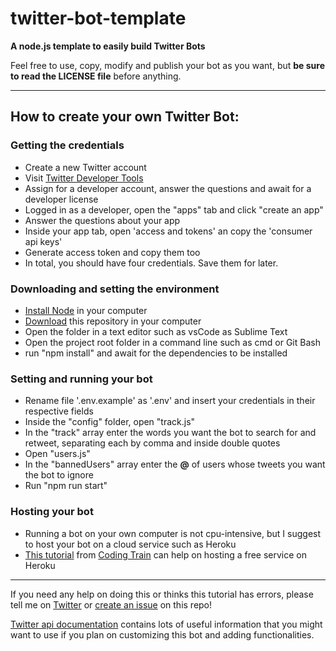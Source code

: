 # twitter-bot-template

**A node.js template to easily build Twitter Bots**

Feel free to use, copy, modify and publish your bot as you want, but **be sure to read the LICENSE file** before anything.

---

## How to create your own Twitter Bot:

### Getting the credentials

- Create a new Twitter account
- Visit [Twitter Developer Tools](developer.twitter.com)
- Assign for a developer account, answer the questions and await for a developer license
- Logged in as a developer, open the "apps" tab and click "create an app"
- Answer the questions about your app
- Inside your app tab, open 'access and tokens' an copy the 'consumer api keys'
- Generate access token and copy them too
- In total, you should have four credentials. Save them for later.

### Downloading and setting the environment

- [Install Node](https://nodejs.org/en/) in your computer
- [Download](https://github.com/vassourita/twitter-bot-template/archive/master.zip) this repository in your computer
- Open the folder in a text editor such as vsCode as Sublime Text
- Open the project root folder in a command line such as cmd or Git Bash
- run "npm install" and await for the dependencies to be installed

### Setting and running your bot

- Rename file '.env.example' as '.env' and insert your credentials in their respective fields
- Inside the "config" folder, open "track.js"
- In the "track" array enter the words you want the bot to search for and retweet, separating each by comma and inside double quotes
- Open "users.js"
- In the "bannedUsers" array enter the **@** of users whose tweets you want the bot to ignore
- Run "npm run start"

### Hosting your bot

- Running a bot on your own computer is not cpu-intensive, but I suggest to host your bot on a cloud service such as Heroku
- [This tutorial](https://www.youtube.com/watch?v=DwWPunpypNA) from [Coding Train](https://www.youtube.com/channel/UCvjgXvBlbQiydffZU7m1_aw) can help on hosting a free service on Heroku

---

If you need any help on doing this or thinks this tutorial has errors, please tell me on [Twitter](https://twitter.com/vass_oura) or [create an issue](https://github.com/vassourita/twitter-bot-template/issues/new) on this repo!

[Twitter api documentation](https://developer.twitter.com/en/docs/basics/getting-started) contains lots of useful information that you might want to use if you plan on customizing this bot and adding functionalities.
